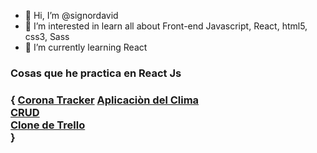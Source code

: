 - 👋 Hi, I’m @signordavid
- 👀 I’m interested in learn all about Front-end Javascript, React, html5, css3, Sass
- 🌱 I’m currently learning React

<h3>Cosas que he practica en React Js<h3> {
<a href="https://trackingcoronareact.netlify.app/ ">Corona Tracker</a>
<a href="https://clima-react-1.netlify.app/">Aplicaciòn del Clima</a> <br /> 
<a href="https://crud-react-1.netlify.app/">CRUD</a> <br /> 
<a href="https://clonetrellobuild.netlify.app/">Clone de Trello</a> <br /> 
 }


